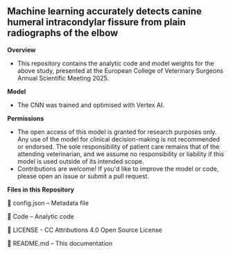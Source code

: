 ## Machine learning accurately detects canine humeral intracondylar fissure from plain radiographs of the elbow

**Overview**
* This repository contains the analytic code and model weights for the above study, presented at the European College of Veterinary Surgeons Annual Scientific Meeting 2025.

**Model**

* The CNN was trained and optimised with Vertex AI.

**Permissions**
* The open access of this model is granted for research purposes only. Any use of the model for clinical decision-making is not recommended or endorsed. The sole responsibility of patient care remains that of the attending veterinarian, and we assume no responsibility or liability if this model is used outside of its intended scope.
* Contributions are welcome! If you'd like to improve the model or code, please open an issue or submit a pull request.

**Files in this Repository**

📂 config.json – Metadata file

📂 Code – Analytic code

📂 LICENSE - CC Attributions 4.0 Open Source License

📂 README.md – This documentation
